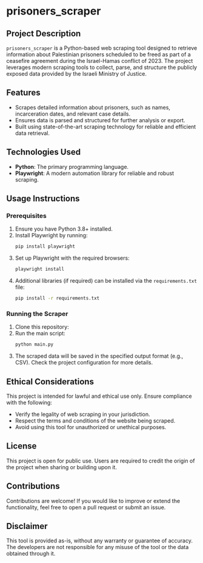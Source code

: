 # prisoners_scraper

## Project Description
`prisoners_scraper` is a Python-based web scraping tool designed to retrieve information about Palestinian prisoners scheduled to be freed as part of a ceasefire agreement during the Israel-Hamas conflict of 2023. The project leverages modern scraping tools to collect, parse, and structure the publicly exposed data provided by the Israeli Ministry of Justice.

## Features
- Scrapes detailed information about prisoners, such as names, incarceration dates, and relevant case details.
- Ensures data is parsed and structured for further analysis or export.
- Built using state-of-the-art scraping technology for reliable and efficient data retrieval.

## Technologies Used
- **Python**: The primary programming language.
- **Playwright**: A modern automation library for reliable and robust scraping.

## Usage Instructions

### Prerequisites
1. Ensure you have Python 3.8+ installed.
2. Install Playwright by running:
   ```bash
   pip install playwright
   ```
3. Set up Playwright with the required browsers:
   ```bash
   playwright install
   ```
4. Additional libraries (if required) can be installed via the `requirements.txt` file:
   ```bash
   pip install -r requirements.txt
   ```

### Running the Scraper
1. Clone this repository:
2. Run the main script:
   ```bash
   python main.py
   ```
3. The scraped data will be saved in the specified output format (e.g., CSV). Check the project configuration for more details.

## Ethical Considerations
This project is intended for lawful and ethical use only. Ensure compliance with the following:
- Verify the legality of web scraping in your jurisdiction.
- Respect the terms and conditions of the website being scraped.
- Avoid using this tool for unauthorized or unethical purposes.

## License
This project is open for public use. Users are required to credit the origin of the project when sharing or building upon it.

## Contributions
Contributions are welcome! If you would like to improve or extend the functionality, feel free to open a pull request or submit an issue.

## Disclaimer
This tool is provided as-is, without any warranty or guarantee of accuracy. The developers are not responsible for any misuse of the tool or the data obtained through it.

